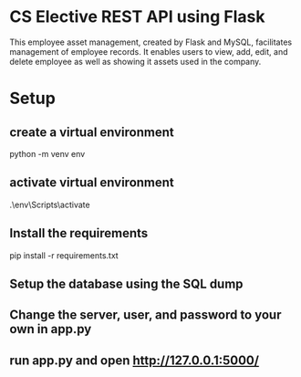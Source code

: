# CS Elective REST API using Flask

This employee asset management, created by Flask and MySQL, facilitates management of employee records. It enables users to view, add, edit, and delete employee as well as showing it assets used in the company.

# Setup
## create a virtual environment
python -m venv env

## activate virtual environment
.\env\Scripts\activate

## Install the requirements
pip install -r requirements.txt

## Setup the database using the SQL dump
## Change the server, user, and password to your own in app.py
## run app.py and open http://127.0.0.1:5000/
